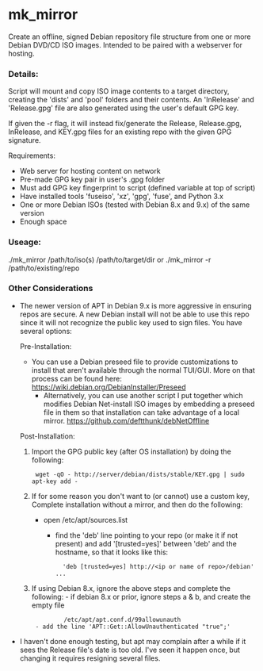 # mk_mirror

Create an offline, signed Debian repository file structure from one or more 
Debian DVD/CD ISO images. Intended to be paired with a webserver for hosting.

### Details:

Script will mount and copy ISO image contents to a target directory, creating
the 'dists' and 'pool' folders and their contents. An 'InRelease' and
'Release.gpg' file are also generated using the user's default GPG key.

If given the -r flag, it will instead fix/generate the Release, Release.gpg,
InRelease, and KEY.gpg files for an existing repo with the given GPG signature.

Requirements:
- Web server for hosting content on network
- Pre-made GPG key pair in user's .gpg folder
- Must add GPG key fingerprint to script (defined variable at top of script)
- Have installed tools 'fuseiso', 'xz', 'gpg', 'fuse', and Python 3.x
- One or more Debian ISOs (tested with Debian 8.x and 9.x) of the same version
- Enough space

### Useage:
./mk_mirror /path/to/iso(s) /path/to/target/dir
   or
./mk_mirror -r /path/to/existing/repo

### Other Considerations
- The newer version of APT in Debian 9.x is more aggressive in ensuring repos
  are secure. A new Debian install will not be able to use this repo since it
  will not recognize the public key used to sign files. You have several
	options:

	Pre-Installation:
    - You can use a Debian preseed file to provide customizations to install
			that aren't available through the normal TUI/GUI. More on that process
    	can be found here:
			https://wiki.debian.org/DebianInstaller/Preseed
		- Alternatively, you can use another script I put together which modifies
    	Debian Net-install ISO images by embedding a preseed file in them so that
			installation can take advantage of a local mirror.
			https://github.com/deftthunk/debNetOffline

	Post-Installation:
    1) Import the GPG public key (after OS installation) by doing the following:
		
			wget -qO - http://server/debian/dists/stable/KEY.gpg | sudo apt-key add -
    2) If for some reason you don't want to (or cannot) use a custom key, 
       Complete installation without a mirror, and then do the following:
    	- open /etc/apt/sources.list
			- find the 'deb' line pointing to your repo (or make it if not present)
        and add '[trusted=yes]' between 'deb' and the hostname, so that it
        looks like this:
      		
					'deb [trusted=yes] http://<ip or name of repo>/debian' ...
    3) If using Debian 8.x, ignore the above steps and complete the following:
			- if debian 8.x or prior, ignore steps a & b, and create the empty file
        	
					/etc/apt/apt.conf.d/99allowunauth
			- add the line 'APT::Get::AllowUnauthenticated "true";'

- I haven't done enough testing, but apt may complain after a while if it sees
  the Release file's date is too old. I've seen it happen once, but changing
	it requires resigning several files.

